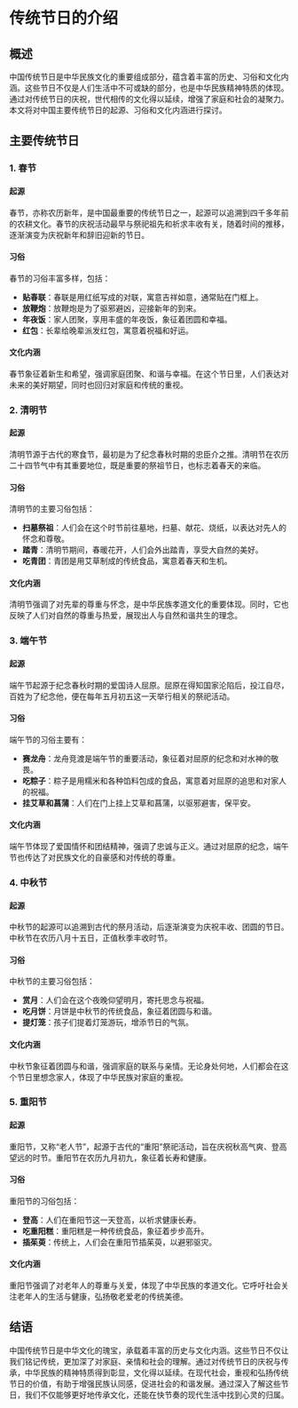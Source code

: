 # 传统节日的介绍

## 概述

中国传统节日是中华民族文化的重要组成部分，蕴含着丰富的历史、习俗和文化内涵。这些节日不仅是人们生活中不可或缺的部分，也是中华民族精神特质的体现。通过对传统节日的庆祝，世代相传的文化得以延续，增强了家庭和社会的凝聚力。本文将对中国主要传统节日的起源、习俗和文化内涵进行探讨。

## 主要传统节日

### 1. 春节

#### 起源

春节，亦称农历新年，是中国最重要的传统节日之一，起源可以追溯到四千多年前的农耕文化。春节的庆祝活动最早与祭祀祖先和祈求丰收有关，随着时间的推移，逐渐演变为庆祝新年和辞旧迎新的节日。

#### 习俗

春节的习俗丰富多样，包括：

- **贴春联**：春联是用红纸写成的对联，寓意吉祥如意，通常贴在门框上。
- **放鞭炮**：放鞭炮是为了驱邪避凶，迎接新年的到来。
- **年夜饭**：家人团聚，享用丰盛的年夜饭，象征着团圆和幸福。
- **红包**：长辈给晚辈派发红包，寓意着祝福和好运。

#### 文化内涵

春节象征着新生和希望，强调家庭团聚、和谐与幸福。在这个节日里，人们表达对未来的美好期望，同时也回归对家庭和传统的重视。

### 2. 清明节

#### 起源

清明节源于古代的寒食节，最初是为了纪念春秋时期的忠臣介之推。清明节在农历二十四节气中有其重要地位，既是重要的祭祖节日，也标志着春天的来临。

#### 习俗

清明节的主要习俗包括：

- **扫墓祭祖**：人们会在这个时节前往墓地，扫墓、献花、烧纸，以表达对先人的怀念和尊敬。
- **踏青**：清明节期间，春暖花开，人们会外出踏青，享受大自然的美好。
- **吃青团**：青团是用艾草制成的传统食品，寓意着春天和生机。

#### 文化内涵

清明节强调了对先辈的尊重与怀念，是中华民族孝道文化的重要体现。同时，它也反映了人们对自然的尊重与热爱，展现出人与自然和谐共生的理念。

### 3. 端午节

#### 起源

端午节起源于纪念春秋时期的爱国诗人屈原。屈原在得知国家沦陷后，投江自尽，百姓为了纪念他，便在每年五月初五这一天举行相关的祭祀活动。

#### 习俗

端午节的习俗主要有：

- **赛龙舟**：龙舟竞渡是端午节的重要活动，象征着对屈原的纪念和对水神的敬畏。
- **吃粽子**：粽子是用糯米和各种馅料包成的食品，寓意着对屈原的追思和对家人的祝福。
- **挂艾草和菖蒲**：人们在门上挂上艾草和菖蒲，以驱邪避害，保平安。

#### 文化内涵

端午节体现了爱国情怀和团结精神，强调了忠诚与正义。通过对屈原的纪念，端午节也传达了对民族文化的自豪感和对传统的尊重。

### 4. 中秋节

#### 起源

中秋节的起源可以追溯到古代的祭月活动，后逐渐演变为庆祝丰收、团圆的节日。中秋节在农历八月十五日，正值秋季丰收时节。

#### 习俗

中秋节的主要习俗包括：

- **赏月**：人们会在这个夜晚仰望明月，寄托思念与祝福。
- **吃月饼**：月饼是中秋节的传统食品，象征着团圆与和谐。
- **提灯笼**：孩子们提着灯笼游玩，增添节日的气氛。

#### 文化内涵

中秋节象征着团圆与和谐，强调家庭的联系与亲情。无论身处何地，人们都会在这个节日里想念家人，体现了中华民族对家庭的重视。

### 5. 重阳节

#### 起源

重阳节，又称“老人节”，起源于古代的“重阳”祭祀活动，旨在庆祝秋高气爽、登高望远的时节。重阳节在农历九月初九，象征着长寿和健康。

#### 习俗

重阳节的习俗包括：

- **登高**：人们在重阳节这一天登高，以祈求健康长寿。
- **吃重阳糕**：重阳糕是一种传统食品，象征着步步高升。
- **插茱萸**：传统上，人们会在重阳节插茱萸，以避邪驱灾。

#### 文化内涵

重阳节强调了对老年人的尊重与关爱，体现了中华民族的孝道文化。它呼吁社会关注老年人的生活与健康，弘扬敬老爱老的传统美德。

## 结语

中国传统节日是中华文化的瑰宝，承载着丰富的历史与文化内涵。这些节日不仅让我们铭记传统，更加深了对家庭、亲情和社会的理解。通过对传统节日的庆祝与传承，中华民族的精神特质得到彰显，文化得以延续。在现代社会，重视和弘扬传统节日的价值，有助于增强民族认同感，促进社会的和谐发展。通过深入了解这些节日，我们不仅能够更好地传承文化，还能在快节奏的现代生活中找到心灵的归属。